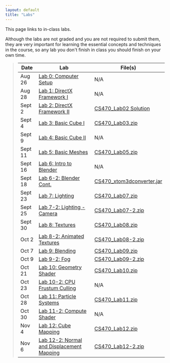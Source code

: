 ```yaml
---
layout: default
title: "Labs"
---
```


This page links to in-class labs.

Although the labs are not graded and you are not required to submit them, they are very important for learning the essential concepts and techniques in the course, so any lab you don't finish in class you should finish on your own time.

> Date | Lab | File(s)
> ---- | --- | -------
> Aug 26 | [Lab 0: Computer Setup](lab00.html) | N/A
> Aug 28 | [Lab 1: DirectX Framework I](lab01.html) | N/A
> Sept 2 | [Lab 2: DirectX Framework II](lab02.html) | [CS470_Lab02 Solution](sol/CS470_Lab02.zip)
> Sept 4 | [Lab 3: Basic Cube I](lab03.html) | [CS470_Lab03.zip](src/CS470_Lab03.zip)
> Sept 9 | [Lab 4: Basic Cube II](lab04.html) | N/A
> Sept 11 | [Lab 5: Basic Meshes](lab05.html) | [CS470_Lab05.zip](src/CS470_Lab05.zip)
> Sept 16 | [Lab 6: Intro to Blender](lab06.html) | N/A
> Sept 18 | [Lab 6-2: Blender Cont.](lab06-2.html) | [CS470_xtom3dconverter.jar](src/CS470_xtom3dconverter.jar)
> Sept 23 | [Lab 7: Lighting](lab07.html) | [CS470_Lab07.zip](src/CS470_Lab07.zip)
> Sept 25 | [Lab 7-2: Lighting - Camera](lab07-2.html) | [CS470_Lab07-2.zip](src/CS470_Lab07-2.zip)
> Sept 30 | [Lab 8: Textures](lab08.html) | [CS470_Lab08.zip](src/CS470_Lab08.zip)
> Oct 2   | [Lab 8-2: Animated Textures](lab08-2.html) | [CS470_Lab08-2.zip](src/CS470_Lab08-2.zip)
> Oct 7 | [Lab 9: Blending](lab09.html) | [CS470_Lab09.zip](src/CS470_Lab09.zip)
> Oct 9 | [Lab 9-2: Fog](lab09-2.html) | [CS470_Lab09-2.zip](src/CS470_Lab09-2.zip)
> Oct 21 | [Lab 10: Geometry Shader](lab10.html) | [CS470_Lab10.zip](src/CS470_Lab10.zip)
> Oct 23 | [Lab 10-2: CPU Frustum Culling](http://www.braynzarsoft.net/index.php?p=D3D11VFCulling) | N/A
> Oct 28 | [Lab 11: Particle Systems](lab11.html) | [CS470_Lab11.zip](src/CS470_Lab11.zip)
> Oct 30 | [Lab 11-2: Compute Shader](lab11-2.html) | N/A
> Nov 4  | [Lab 12: Cube Mapping](lab12.html) | [CS470_Lab12.zip](src/CS470_Lab12.zip)
> Nov 6  | [Lab 12-2: Normal and Displacement Mapping](lab12-2.html) | [CS470_Lab12-2.zip](src/CS470_Lab12-2.zip)
